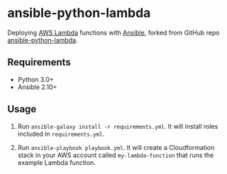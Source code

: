 ansible-python-lambda
=====================

Deploying [AWS Lambda][lambda] functions with [Ansible][ansible],
forked from GitHub repo [ansible-python-lambda][github].

Requirements
------------

* Python 3.0+
* Ansible 2.10+

Usage
-----

1. Run `ansible-galaxy install -r requirements.yml`. It will install roles included in `requirements.yml`.

1. Run `ansible-playbook playbook.yml`. It will create a Cloudformation stack
   in your AWS account called `my-lambda-function` that runs the example Lambda
   function.

[lambda]: https://aws.amazon.com/lambda/
[ansible]: https://www.ansible.com/
[github]: https://github.com/YPlan/ansible-python-lambda
